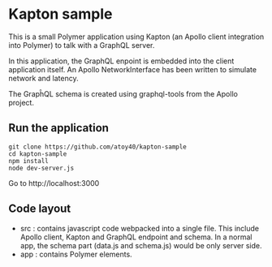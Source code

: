 # Kapton sample

This is a small Polymer application using Kapton (an Apollo client integration
into Polymer) to talk with a GraphQL server.

In this application, the GraphQL enpoint is embedded into the client application
itself. An Apollo NetworkInterface has been written to simulate network and
latency.

The GrapĥQL schema is created using graphql-tools from the Apollo project.

## Run the application

```
git clone https://github.com/atoy40/kapton-sample
cd kapton-sample
npm install
node dev-server.js
```

Go to http://localhost:3000

## Code layout

* src : contains javascript code webpacked into a single file. This include
Apollo client, Kapton and GraphQL endpoint and schema. In a normal app, the
schema part (data.js and schema.js) would be only server side.
* app : contains Polymer elements.
